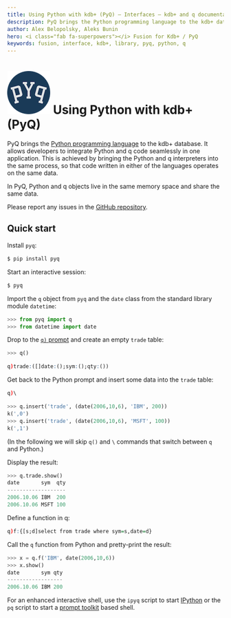 ```yaml
---
title: Using Python with kdb+ (PyQ) – Interfaces – kdb+ and q documentation
description: PyQ brings the Python programming language to the kdb+ database. It allows developers to integrate Python and q code seamlessly in one application. This is achieved by bringing the Python and q interpreters into the same process, so that code written in either of the languages operates on the same data.
author: Alex Belopolsky, Aleks Bunin
hero: <i class="fab fa-superpowers"></i> Fusion for Kdb+ / PyQ
keywords: fusion, interface, kdb+, library, pyq, python, q
---
```

# ![PyQ](../img/pyq.png) Using Python with kdb+ (PyQ)




PyQ brings the [Python programming language](https://www.python.org/about/) to the kdb+ database. It allows developers to integrate Python and q code seamlessly in one application. This is achieved by bringing the Python and q interpreters into the same process, so that code written in either of the languages operates on the same data.

In PyQ, Python and q objects live in the same memory space and share the same data.

Please report any issues in the [GitHub repository](https://github.com/KxSystems/pyq). 

## Quick start

Install `pyq`:

```bash
$ pip install pyq
```

Start an interactive session:

```bash
$ pyq
```

Import the `q` object from `pyq` and the `date` class from the standard library module `datetime`:

```python
>>> from pyq import q
>>> from datetime import date
```

Drop to the [`q)` prompt]() and create an empty `trade` table:

```python
>>> q()
```

```q
q)trade:([]date:();sym:();qty:())
```

Get back to the Python prompt and insert some data into the `trade` table:

```q
q)\
```

```python
>>> q.insert('trade', (date(2006,10,6), 'IBM', 200))
k(',0')
>>> q.insert('trade', (date(2006,10,6), 'MSFT', 100))
k(',1')
```

(In the following we will skip `q()` and `\` commands that switch between `q` and Python.)

Display the result:

```python
>>> q.trade.show()
date       sym  qty
-------------------
2006.10.06 IBM  200
2006.10.06 MSFT 100
```

Define a function in q:

```q
q)f:{[s;d]select from trade where sym=s,date=d}
```

Call the `q` function from Python and pretty-print the result:

```python
>>> x = q.f('IBM', date(2006,10,6))
>>> x.show()
date       sym qty
------------------
2006.10.06 IBM 200
```

For an enhanced interactive shell, use the `ipyq` script to start [IPython](https://ipython.org/) or the `pq` script to start a [prompt toolkit](https://python-prompt-toolkit.readthedocs.io) based shell.
